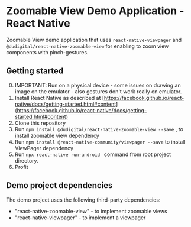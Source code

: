 # Zoomable View Demo Application - React Native

Zoomable View demo application that uses `react-native-viewpager` and `@dudigital/react-native-zoomable-view` for enabling to zoom view components with pinch-gestures.

## Getting started

0. IMPORTANT: Run on a physical device - some issues on drawing an image on the emulator - also gestures don't work really on emulator.
1. Install React Native as described at [https://facebook.github.io/react-native/docs/getting-started.html#content](https://facebook.github.io/react-native/docs/getting-started.html#content)
2. Clone this repository
3. Run `npm install @dudigital/react-native-zoomable-view --save` , to install zoomable view dependency
4. Run `npm install @react-native-community/viewpager --save` to install ViewPager dependency
4. Run `npx react-native run-android ` command from root project directory.
5. Profit

## Demo project dependencies

The demo project uses the following third-party dependencies:
- "react-native-zoomable-view" - to implement zoomable views
- "react-native-viewpager" - to implement a viewpager
